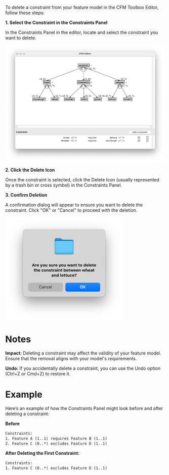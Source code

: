 To delete a constraint from your feature model in the CFM Toolbox Editor, follow these steps:

**1. Select the Constraint in the Constraints Panel**

In the Constraints Panel in the editor, locate and select the constraint you want to delete.

![Context Menu](../images/editor_ui.png)

**2. Click the Delete Icon**

Once the constraint is selected, click the Delete Icon (usually represented by a trash bin or cross symbol) in the Constraints Panel.

**3. Confirm Deletion**

A confirmation dialog will appear to ensure you want to delete the constraint.
Click "OK" or "Cancel" to proceed with the deletion.

![Context Menu](../images/confirm_deletion_constraint.png)

# Notes

**Impact:** Deleting a constraint may affect the validity of your feature model. Ensure that the removal aligns with your model's requirements.

**Undo:** If you accidentally delete a constraint, you can use the Undo option (Ctrl+Z or Cmd+Z) to restore it.

# Example
Here’s an example of how the Constraints Panel might look before and after deleting a constraint:

**Before**

``` Shell
Constraints:
1. Feature A (1..1) requires Feature B (1..1)
2. Feature C (0..*) excludes Feature D (1..1)
```

**After Deleting the First Constraint:**
``` Shell
Constraints:
1. Feature C (0..*) excludes Feature D (1..1)
```